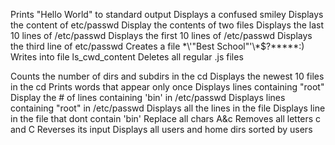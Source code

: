 Prints "Hello World" to standard output
Displays a confused smiley
Displays the content of etc/passwd
Display the contents of two files
Displays the last 10 lines of /etc/passwd
Displays the first 10 lines of /etc/passwd
Displays the third line of etc/passwd
Creates a file \*\\'"Best School"\'\\*$\?\*\*\*\*\*:)
Writes into file ls_cwd_content
Deletes all regular .js files

Counts the number of dirs and subdirs in the cd
Displays the newest 10 files in the cd
Prints words that appear only once
Displays lines containing "root"
Display the # of lines containing 'bin' in /etc/passwd
Displays lines containing "root" in /etc/passwd
Displays all the lines in the file
Displays line in the file that dont contain 'bin'
Replace all chars A&c
Removes all letters c and C
Reverses its input
Displays all users and home dirs sorted by users

